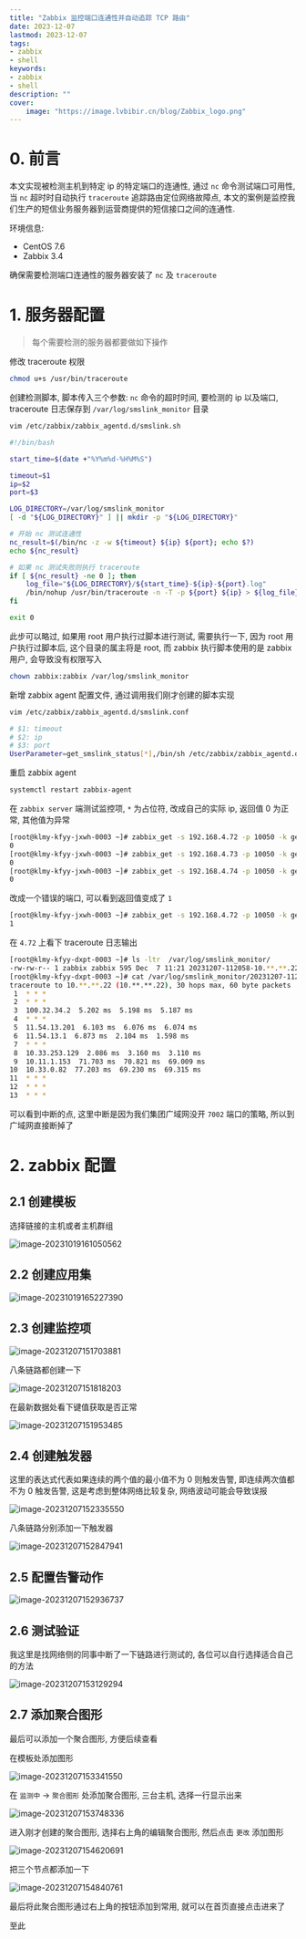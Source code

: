 ```yaml
---
title: "Zabbix 监控端口连通性并自动追踪 TCP 路由" 
date: 2023-12-07
lastmod: 2023-12-07
tags: 
- zabbix
- shell
keywords:
- zabbix
- shell
description: "" 
cover:
    image: "https://image.lvbibir.cn/blog/Zabbix_logo.png" 
---
```


# 0. 前言

本文实现被检测主机到特定 ip 的特定端口的连通性, 通过 `nc` 命令测试端口可用性, 当 `nc` 超时时自动执行 `traceroute` 追踪路由定位网络故障点, 本文的案例是监控我们生产的短信业务服务器到运营商提供的短信接口之间的连通性.

环境信息:

- CentOS 7.6
- Zabbix 3.4

确保需要检测端口连通性的服务器安装了 `nc` 及 `traceroute`

# 1. 服务器配置

> 每个需要检测的服务器都要做如下操作

修改 traceroute 权限

```bash
chmod u+s /usr/bin/traceroute
```

创建检测脚本, 脚本传入三个参数: `nc` 命令的超时时间, 要检测的 ip 以及端口, traceroute 日志保存到 `/var/log/smslink_monitor` 目录

```bash
vim /etc/zabbix/zabbix_agentd.d/smslink.sh

#!/bin/bash

start_time=$(date +"%Y%m%d-%H%M%S")

timeout=$1
ip=$2
port=$3

LOG_DIRECTORY=/var/log/smslink_monitor
[ -d "${LOG_DIRECTORY}" ] || mkdir -p "${LOG_DIRECTORY}"

# 开始 nc 测试连通性
nc_result=$(/bin/nc -z -w ${timeout} ${ip} ${port}; echo $?)
echo ${nc_result}

# 如果 nc 测试失败则执行 traceroute
if [ ${nc_result} -ne 0 ]; then
    log_file="${LOG_DIRECTORY}/${start_time}-${ip}-${port}.log"
    /bin/nohup /usr/bin/traceroute -n -T -p ${port} ${ip} > ${log_file} 2>&1 &
fi

exit 0
```

此步可以略过, 如果用 root 用户执行过脚本进行测试, 需要执行一下, 因为 root 用户执行过脚本后, 这个目录的属主将是 root, 而 zabbix 执行脚本使用的是 zabbix 用户, 会导致没有权限写入

```bash
chown zabbix:zabbix /var/log/smslink_monitor
```

新增 zabbix agent 配置文件, 通过调用我们刚才创建的脚本实现

```bash
vim /etc/zabbix/zabbix_agentd.d/smslink.conf

# $1: timeout
# $2: ip
# $3: port
UserParameter=get_smslink_status[*],/bin/sh /etc/zabbix/zabbix_agentd.d/smslink.sh $1 $2 $3
```

重启 zabbix agent

```bash
systemctl restart zabbix-agent
```

在 `zabbix server` 端测试监控项, `*` 为占位符, 改成自己的实际 ip, 返回值 0 为正常, 其他值为异常

```bash
[root@klmy-kfyy-jxwh-0003 ~]# zabbix_get -s 192.168.4.72 -p 10050 -k get_smslink_status[3,10.**.**.22,7001]
0
[root@klmy-kfyy-jxwh-0003 ~]# zabbix_get -s 192.168.4.73 -p 10050 -k get_smslink_status[3,10.**.**.22,7001]
0
[root@klmy-kfyy-jxwh-0003 ~]# zabbix_get -s 192.168.4.74 -p 10050 -k get_smslink_status[3,10.**.**.22,7001]
0
```

改成一个错误的端口, 可以看到返回值变成了 `1`

```bash
[root@klmy-kfyy-jxwh-0003 ~]# zabbix_get -s 192.168.4.72 -p 10050 -k get_smslink_status[3,10.**.**.22,7002]
1
```

在 `4.72` 上看下 traceroute 日志输出

```bash
[root@klmy-kfyy-dxpt-0003 ~]# ls -ltr  /var/log/smslink_monitor/
-rw-rw-r-- 1 zabbix zabbix 595 Dec  7 11:21 20231207-112058-10.**.**.22-7002.log
[root@klmy-kfyy-dxpt-0003 ~]# cat /var/log/smslink_monitor/20231207-112058-10.**.**.22-7002.log
traceroute to 10.**.**.22 (10.**.**.22), 30 hops max, 60 byte packets
 1  * * *
 2  * * *
 3  100.32.34.2  5.202 ms  5.198 ms  5.187 ms
 4  * * *
 5  11.54.13.201  6.103 ms  6.076 ms  6.074 ms
 6  11.54.13.1  6.873 ms  2.104 ms  1.598 ms
 7  * * *
 8  10.33.253.129  2.086 ms  3.160 ms  3.110 ms
 9  10.11.1.153  71.703 ms  70.821 ms  69.009 ms
10  10.33.0.82  77.203 ms  69.230 ms  69.315 ms
11  * * *
12  * * *
13  * * *
```

可以看到中断的点, 这里中断是因为我们集团广域网没开 `7002` 端口的策略, 所以到广域网直接断掉了

# 2. zabbix 配置

## 2.1 创建模板

选择链接的主机或者主机群组

![image-20231019161050562](https://image.lvbibir.cn/blog/image-20231019161050562.png)

## 2.2 创建应用集

![image-20231019165227390](https://image.lvbibir.cn/blog/image-20231019165227390.png)

## 2.3 创建监控项

![image-20231207151703881](https://image.lvbibir.cn/blog/image-20231207151703881.png)

八条链路都创建一下

![image-20231207151818203](https://image.lvbibir.cn/blog/image-20231207151818203.png)

在最新数据处看下键值获取是否正常

![image-20231207151953485](https://image.lvbibir.cn/blog/image-20231207151953485.png)

## 2.4 创建触发器

这里的表达式代表如果连续的两个值的最小值不为 0 则触发告警, 即连续两次值都不为 0 触发告警, 这是考虑到整体网络比较复杂, 网络波动可能会导致误报

![image-20231207152335550](https://image.lvbibir.cn/blog/image-20231207152335550.png)

八条链路分别添加一下触发器

![image-20231207152847941](https://image.lvbibir.cn/blog/image-20231207152847941.png)

## 2.5 配置告警动作

![image-20231207152936737](https://image.lvbibir.cn/blog/image-20231207152936737.png)

## 2.6 测试验证

我这里是找网络侧的同事中断了一下链路进行测试的, 各位可以自行选择适合自己的方法

![image-20231207153129294](https://image.lvbibir.cn/blog/image-20231207153129294.png)

## 2.7 添加聚合图形

最后可以添加一个聚合图形, 方便后续查看

在模板处添加图形

![image-20231207153341550](https://image.lvbibir.cn/blog/image-20231207153341550.png)

在 `监测中` -> `聚合图形` 处添加聚合图形, 三台主机, 选择一行显示出来

![image-20231207153748336](https://image.lvbibir.cn/blog/image-20231207153748336.png)

进入刚才创建的聚合图形, 选择右上角的编辑聚合图形, 然后点击 `更改` 添加图形

![image-20231207154620691](https://image.lvbibir.cn/blog/image-20231207154620691.png)

把三个节点都添加一下

![image-20231207154840761](https://image.lvbibir.cn/blog/image-20231207154840761.png)

最后将此聚合图形通过右上角的按钮添加到常用, 就可以在首页直接点击进来了

至此
